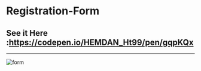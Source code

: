 # Registration-Form
## See it Here :https://codepen.io/HEMDAN_Ht99/pen/gqpKQx
-----------------------------------------------------------

![form](https://user-images.githubusercontent.com/40190772/51658206-02038100-1fb0-11e9-8179-2e8628129ad9.PNG)
